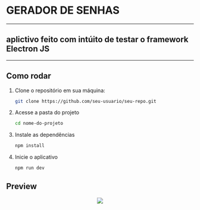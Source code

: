 # GERADOR DE SENHAS
---
## aplictivo feito com intúito de testar o framework Electron JS 

---

## Como rodar

1. Clone o repositório em sua máquina:
   ```bash
   git clone https://github.com/seu-usuario/seu-repo.git

2. Acesse a pasta do projeto
    ```bash
    cd nome-do-projeto

3. Instale as dependências
    ```bash
    npm install

4. Inicie o aplicativo
    ```bash
    npm run dev

## Preview
<p align="center">
    <img src="https://raw.githubusercontent.com/Muciri/Password-Generator/refs/heads/main/preview.png">
</p>
